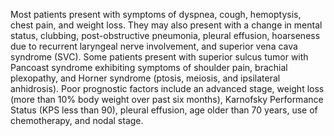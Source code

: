 Most patients present with symptoms of dyspnea, cough, hemoptysis, chest pain, and weight loss. They may also present with a change in mental status, clubbing, post-obstructive pneumonia, pleural effusion, hoarseness due to recurrent laryngeal nerve involvement, and superior vena cava syndrome (SVC). Some patients present with superior sulcus tumor with Pancoast syndrome exhibiting symptoms of shoulder pain, brachial plexopathy, and Horner syndrome (ptosis, meiosis, and ipsilateral anhidrosis). Poor prognostic factors include an advanced stage, weight loss (more than 10% body weight over past six months), Karnofsky Performance Status (KPS less than 90), pleural effusion, age older than 70 years, use of chemotherapy, and nodal stage.